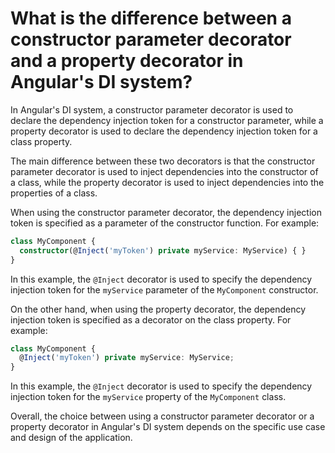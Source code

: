 # What is the difference between a constructor parameter decorator and a property decorator in Angular's DI system?

In Angular's DI system, a constructor parameter decorator is used to declare the dependency injection token for a constructor parameter, while a property decorator is used to declare the dependency injection token for a class property.

The main difference between these two decorators is that the constructor parameter decorator is used to inject dependencies into the constructor of a class, while the property decorator is used to inject dependencies into the properties of a class.

When using the constructor parameter decorator, the dependency injection token is specified as a parameter of the constructor function. For example:

```typescript
class MyComponent {
  constructor(@Inject('myToken') private myService: MyService) { }
}
```

In this example, the `@Inject` decorator is used to specify the dependency injection token for the `myService` parameter of the `MyComponent` constructor.

On the other hand, when using the property decorator, the dependency injection token is specified as a decorator on the class property. For example:

```typescript
class MyComponent {
  @Inject('myToken') private myService: MyService;
}
```
In this example, the `@Inject` decorator is used to specify the dependency injection token for the `myService` property of the `MyComponent` class.

Overall, the choice between using a constructor parameter decorator or a property decorator in Angular's DI system depends on the specific use case and design of the application.



